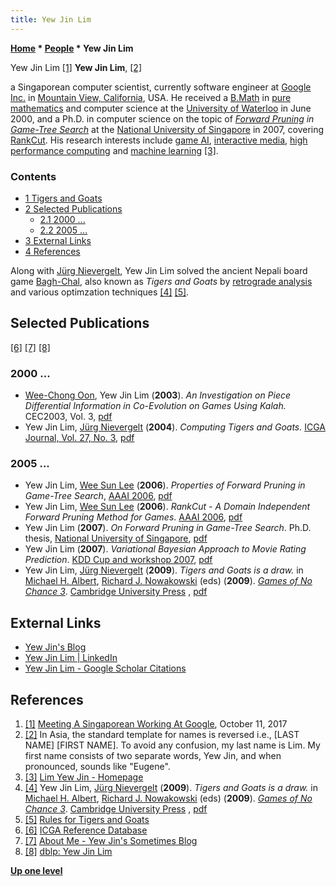 ```yaml
---
title: Yew Jin Lim
---
```

**[Home](Home "Home") \* [People](People "People") \* Yew Jin Lim**



[](https://www.facebook.com/Vulcanpost/videos/vb.310518205758742/1196904277120126/?type=2&theater) Yew Jin Lim <a id="cite-note-1" href="#cite-ref-1">[1]</a>
**Yew Jin Lim**, <a id="cite-note-2" href="#cite-ref-2">[2]</a>  

a Singaporean computer scientist, currently software engineer at [Google Inc.](index.php?title=Google&action=edit&redlink=1 "Google (page does not exist)") in [Mountain View, California](https://en.wikipedia.org/wiki/Mountain_View,_California), USA. 
He received a [B.Math](https://en.wikipedia.org/wiki/Bachelor_of_Mathematics) in [pure mathematics](https://en.wikipedia.org/wiki/Pure_mathematics) and computer science at the [University of Waterloo](University_of_Waterloo "University of Waterloo") in June 2000,
and a Ph.D. in computer science on the topic of *[Forward Pruning](Pruning "Pruning") in [Game-Tree Search](Search "Search")* at the [National University of Singapore](https://en.wikipedia.org/wiki/National_University_of_Singapore) in 2007, covering [RankCut](RankCut "RankCut").
His research interests include [game AI](Artificial_Intelligence "Artificial Intelligence"), [interactive media](https://en.wikipedia.org/wiki/Interactive_media), [high performance computing](https://en.wikipedia.org/wiki/Supercomputer) and [machine learning](Learning "Learning") <a id="cite-note-3" href="#cite-ref-3">[3]</a>. 



### Contents


* [1 Tigers and Goats](#tigers-and-goats)
* [2 Selected Publications](#selected-publications)
	+ [2.1 2000 ...](#2000-...)
	+ [2.2 2005 ...](#2005-...)
* [3 External Links](#external-links)
* [4 References](#references)






Along with [Jürg Nievergelt](J%C3%BCrg_Nievergelt "Jürg Nievergelt"), Yew Jin Lim solved the ancient Nepali board game [Bagh-Chal](https://en.wikipedia.org/wiki/Bagh-Chal), also known as *Tigers and Goats* by [retrograde analysis](Retrograde_Analysis "Retrograde Analysis") and various optimzation techniques <a id="cite-note-4" href="#cite-ref-4">[4]</a> <a id="cite-note-5" href="#cite-ref-5">[5]</a>.



## Selected Publications


<a id="cite-note-6" href="#cite-ref-6">[6]</a> <a id="cite-note-7" href="#cite-ref-7">[7]</a> <a id="cite-note-8" href="#cite-ref-8">[8]</a>



### 2000 ...


* [Wee-Chong Oon](Wee-Chong_Oon "Wee-Chong Oon"), Yew Jin Lim (**2003**). *An Investigation on Piece Differential Information in Co-Evolution on Games Using Kalah.* CEC2003, Vol. 3, [pdf](http://www.yewjin.com/storage/papers/Kalah_CEC2003.pdf)
* Yew Jin Lim, [Jürg Nievergelt](J%C3%BCrg_Nievergelt "Jürg Nievergelt") (**2004**). *Computing Tigers and Goats.* [ICGA Journal, Vol. 27, No. 3](ICGA_Journal#27_3 "ICGA Journal"), [pdf](http://www.yewjin.com/storage/papers/Computing_Tigers_And_Goats.pdf)


### 2005 ...


* Yew Jin Lim, [Wee Sun Lee](Wee_Sun_Lee "Wee Sun Lee") (**2006**). *Properties of Forward Pruning in Game-Tree Search*, [AAAI 2006](Conferences#AAAI-2006 "Conferences"), [pdf](http://www.yewjin.com/storage/papers/riskmanagement.pdf)
* Yew Jin Lim, [Wee Sun Lee](Wee_Sun_Lee "Wee Sun Lee") (**2006**). *RankCut - A Domain Independent Forward Pruning Method for Games*. [AAAI 2006](Conferences#AAAI-2006 "Conferences"), [pdf](http://www.yewjin.com/storage/papers/rankcut.pdf)
* Yew Jin Lim (**2007**). *On Forward Pruning in Game-Tree Search*. Ph.D. thesis, [National University of Singapore](https://en.wikipedia.org/wiki/National_University_of_Singapore), [pdf](http://www.yewjin.com/storage/papers/PhDThesisLimYewJin.pdf)
* Yew Jin Lim (**2007**). *Variational Bayesian Approach to Movie Rating Prediction*. [KDD Cup and workshop 2007](https://dl.acm.org/citation.cfm?id=1345459), [pdf](https://www.cs.uic.edu/~liub/KDD-cup-2007/proceedings/variational-Lim.pdf)
* Yew Jin Lim, [Jürg Nievergelt](J%C3%BCrg_Nievergelt "Jürg Nievergelt") (**2009**). *Tigers and Goats is a draw.* in [Michael H. Albert](index.php?title=Michael_H._Albert&action=edit&redlink=1 "Michael H. Albert (page does not exist)"), [Richard J. Nowakowski](Richard_J._Nowakowski "Richard J. Nowakowski") (eds) (**2009**). *[Games of No Chance 3](http://library.msri.org/books/Book56/index.html)*. [Cambridge University Press](https://en.wikipedia.org/wiki/Cambridge_University_Press) , [pdf](http://library.msri.org/books/Book56/files/22jin.pdf)


## External Links


* [Yew Jin's Blog](http://www.yewjin.com/blog/)
* [Yew Jin Lim | LinkedIn](https://www.linkedin.com/in/yewjinlim/)
* [Yew Jin Lim - Google Scholar Citations](https://scholar.google.com/citations?user=cvY_q0MAAAAJ&hl=en)


## References


1. <a id="cite-ref-1" href="#cite-note-1">[1]</a> [Meeting A Singaporean Working At Google](https://www.facebook.com/Vulcanpost/videos/vb.310518205758742/1196904277120126/?type=2&theater), October 11, 2017
2. <a id="cite-ref-2" href="#cite-note-2">[2]</a> In Asia, the standard template for names is reversed i.e., [LAST NAME] [FIRST NAME]. To avoid any confusion, my last name is Lim. My first name consists of two separate words, Yew Jin, and when pronounced, sounds like "Eugene".
3. <a id="cite-ref-3" href="#cite-note-3">[3]</a> [Lim Yew Jin - Homepage](http://www.yewjin.com/)
4. <a id="cite-ref-4" href="#cite-note-4">[4]</a> Yew Jin Lim, [Jürg Nievergelt](J%C3%BCrg_Nievergelt "Jürg Nievergelt") (**2009**). *Tigers and Goats is a draw.* in [Michael H. Albert](index.php?title=Michael_H._Albert&action=edit&redlink=1 "Michael H. Albert (page does not exist)"), [Richard J. Nowakowski](Richard_J._Nowakowski "Richard J. Nowakowski") (eds) (**2009**). *[Games of No Chance 3](http://library.msri.org/books/Book56/index.html)*. [Cambridge University Press](https://en.wikipedia.org/wiki/Cambridge_University_Press) , [pdf](http://library.msri.org/books/Book56/files/22jin.pdf)
5. <a id="cite-ref-5" href="#cite-note-5">[5]</a> [Rules for Tigers and Goats](http://www.mastersgames.com/rules/tigers-goats-rules.htm)
6. <a id="cite-ref-6" href="#cite-note-6">[6]</a> [ICGA Reference Database](ICGA_Journal#RefDB "ICGA Journal")
7. <a id="cite-ref-7" href="#cite-note-7">[7]</a> [About Me - Yew Jin's Sometimes Blog](http://www.yewjin.com/about-me/)
8. <a id="cite-ref-8" href="#cite-note-8">[8]</a> [dblp: Yew Jin Lim](https://dblp.uni-trier.de/pers/hd/l/Lim:Yew_Jin.html)

**[Up one level](People "People")**







 
